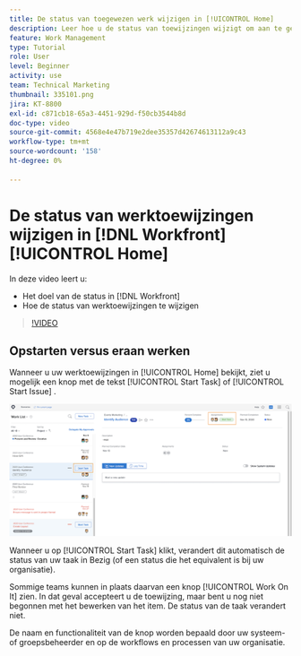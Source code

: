 ```yaml
---
title: De status van toegewezen werk wijzigen in [!UICONTROL Home]
description: Leer hoe u de status van toewijzingen wijzigt om aan te geven dat werk wordt uitgevoerd vanaf de pagina [!UICONTROL Home] . Begrijp waarom de status in  [!DNL  Workfront] belangrijk is.
feature: Work Management
type: Tutorial
role: User
level: Beginner
activity: use
team: Technical Marketing
thumbnail: 335101.png
jira: KT-8800
exl-id: c871cb18-65a3-4451-929d-f50cb3544b8d
doc-type: video
source-git-commit: 4568e4e47b719e2dee35357d42674613112a9c43
workflow-type: tm+mt
source-wordcount: '158'
ht-degree: 0%

---
```


# De status van werktoewijzingen wijzigen in [!DNL Workfront] [!UICONTROL Home]

In deze video leert u:

* Het doel van de status in [!DNL  Workfront]
* Hoe de status van werktoewijzingen te wijzigen

>[!VIDEO](https://video.tv.adobe.com/v/335101/?quality=12&learn=on&enablevpops)

## Opstarten versus eraan werken

Wanneer u uw werktoewijzingen in [!UICONTROL Home] bekijkt, ziet u mogelijk een knop met de tekst [!UICONTROL Start Task] of [!UICONTROL Start Issue] .

![[!DNL Workfront] [!UICONTROL Home] pagina waar de knop staat [!UICONTROL Start Task] . ](assets/worker-fundamentals-1.png)

Wanneer u op [!UICONTROL Start Task] klikt, verandert dit automatisch de status van uw taak in Bezig (of een status die het equivalent is bij uw organisatie).

Sommige teams kunnen in plaats daarvan een knop [!UICONTROL Work On It] zien. In dat geval accepteert u de toewijzing, maar bent u nog niet begonnen met het bewerken van het item. De status van de taak verandert niet.

De naam en functionaliteit van de knop worden bepaald door uw systeem- of groepsbeheerder en op de workflows en processen van uw organisatie.

<!--
learn more URLs
-->
